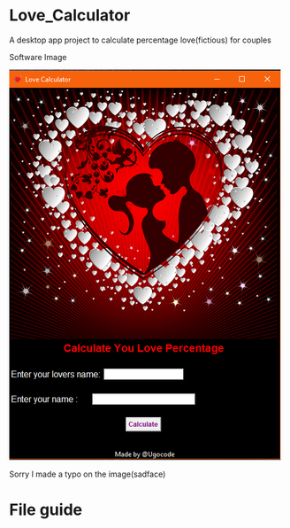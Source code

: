 # Love_Calculator
A desktop app project to calculate percentage love(fictious) for couples 

Software Image

![](loveImage.png)

Sorry I made a typo on the image(sadface)

# File guide

